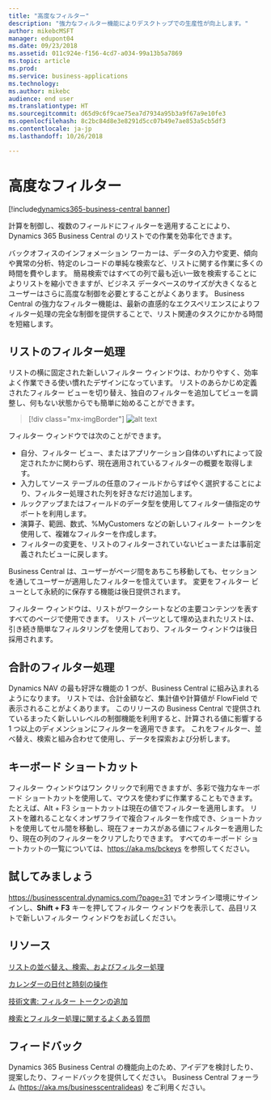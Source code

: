 ```yaml
---
title: "高度なフィルター"
description: "強力なフィルター機能によりデスクトップでの生産性が向上します。"
author: mikebcMSFT
manager: edupont04
ms.date: 09/23/2018
ms.assetid: 011c924e-f156-4cd7-a034-99a13b5a7869
ms.topic: article
ms.prod: 
ms.service: business-applications
ms.technology: 
ms.author: mikebc
audience: end user
ms.translationtype: HT
ms.sourcegitcommit: d65d9c6f9cae75ea7d7934a95b3a9f67a9e10fe3
ms.openlocfilehash: 8c2bc84d8e3e8291d5cc07b49e7ae853a5cb5df3
ms.contentlocale: ja-jp
ms.lasthandoff: 10/26/2018

---
```

# <a name="advanced-filtering"></a>高度なフィルター

[!include[dynamics365-business-central banner](../includes/dynamics365-business-central.md)]



計算を制御し、複数のフィールドにフィルターを適用することにより、Dynamics 365 Business Central のリストでの作業を効率化できます。

バックオフィスのインフォメーション ワーカーは、データの入力や変更、傾向や異常の分析、特定のレコードの単純な検索など、リストに関する作業に多くの時間を費やします。 簡易検索ではすべての列で最も近い一致を検索することによりリストを縮小できますが、ビジネス データベースのサイズが大きくなるとユーザーはさらに高度な制御を必要とすることがよくあります。 Business Central の強力なフィルター機能は、最新の直感的なエクスペリエンスによりフィルター処理の完全な制御を提供することで、リスト関連のタスクにかかる時間を短縮します。

## <a name="filtering-lists"></a>リストのフィルター処理
リストの横に固定された新しいフィルター ウィンドウは、わかりやすく、効率よく作業できる使い慣れたデザインになっています。 リストのあらかじめ定義されたフィルター ビューを切り替え、独自のフィルターを追加してビューを調整し、何もない状態からでも簡単に始めることができます。

> [!div class="mx-imgBorder"]
> ![alt text](media/list-page-with-advanced-filter.png "リストの横に表示されているフィルター ウィンドウ。")

フィルター ウィンドウでは次のことができます。

-   自分、フィルター ビュー、またはアプリケーション自体のいずれによって設定されたかに関わらず、現在適用されているフィルターの概要を取得します。
-   入力してソース テーブルの任意のフィールドからすばやく選択することにより、フィルター処理された列を好きなだけ追加します。
-   ルックアップまたはフィールドのデータ型を使用してフィルター値指定のサポートを利用します。
-   演算子、範囲、数式、%MyCustomers などの新しいフィルター トークンを使用して、複雑なフィルターを作成します。
-   フィルターの変更を、リストのフィルターされていないビューまたは事前定義されたビューに戻します。

Business Central は、ユーザーがページ間をあちこち移動しても、セッションを通してユーザーが適用したフィルターを憶えています。 変更をフィルター ビューとして永続的に保存する機能は後日提供されます。

フィルター ウィンドウは、リストがワークシートなどの主要コンテンツを表すすべてのページで使用できます。 リスト パーツとして埋め込まれたリストは、引き続き簡単なフィルタリングを使用しており、フィルター ウィンドウは後日採用されます。

## <a name="filtering-totals"></a>合計のフィルター処理
Dynamics NAV の最も好評な機能の 1 つが、Business Central に組み込まれるようになります。 リストでは、合計金額など、集計値や計算値が FlowField で表示されることがよくあります。 このリリースの Business Central で提供されているまったく新しいレベルの制御機能を利用すると、計算される値に影響する 1 つ以上のディメンションにフィルターを適用できます。 これをフィルター、並べ替え、検索と組み合わせて使用し、データを探索および分析します。

## <a name="keyboard-shortcuts"></a>キーボード ショートカット
フィルター ウィンドウはワン クリックで利用できますが、多彩で強力なキーボード ショートカットを使用して、マウスを使わずに作業することもできます。たとえば、Alt + F3 ショートカットは現在の値でフィルターを適用します。 リストを離れることなくオンザフライで複合フィルターを作成でき、ショートカットを使用してセル間を移動し、現在フォーカスがある値にフィルターを適用したり、現在の列のフィルターをクリアしたりできます。 すべてのキーボード ショートカットの一覧については、https://aka.ms/bckeys を参照してください。

<!--
### Who uses these features
These features are available to all desktop users without additional setup, in the browser or Windows 10 companion app.
## Status
### Availability
Cloud, on-premises, hybrid
### Regional availability
No regional restrictions. Available in all Dynamics 365 Business Central supported markets.
-->

## <a name="try-it-now"></a>試してみましょう
https://businesscentral.dynamics.com/?page=31 でオンライン環境にサインインし、**Shift + F3** キーを押してフィルター ウィンドウを表示して、品目リストで新しいフィルター ウィンドウをお試しください。

## <a name="resources"></a>リソース
[リストの並べ替え、検索、およびフィルター処理](https://docs.microsoft.com/en-us/dynamics365/business-central/ui-enter-criteria-filters)

[カレンダーの日付と時刻の操作](https://docs.microsoft.com/en-US/dynamics365/business-central/ui-enter-date-ranges)

[技術文書: フィルター トークンの追加](https://docs.microsoft.com/en-us/dynamics365/business-central/dev-itpro/developer/devenv-adding-filter-tokens)

[検索とフィルター処理に関するよくある質問](https://docs.microsoft.com/en-us/dynamics365/business-central/ui-search-filter-faq)

## <a name="tell-us-what-you-think"></a>フィードバック
Dynamics 365 Business Central の機能向上のため、アイデアを検討したり、提案したり、フィードバックを提供してください。 Business Central フォーラム (https://aka.ms/businesscentralideas) をご利用ください。


